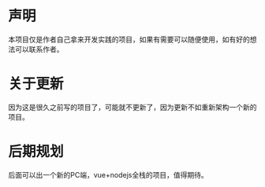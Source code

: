 # 声明
本项目仅是作者自己拿来开发实践的项目，如果有需要可以随便使用，如有好的想法可以联系作者。
# 关于更新
因为这是很久之前写的项目了，可能就不更新了，因为更新不如重新架构一个新的项目。
# 后期规划
后面可以出一个新的PC端，vue+nodejs全栈的项目，值得期待。